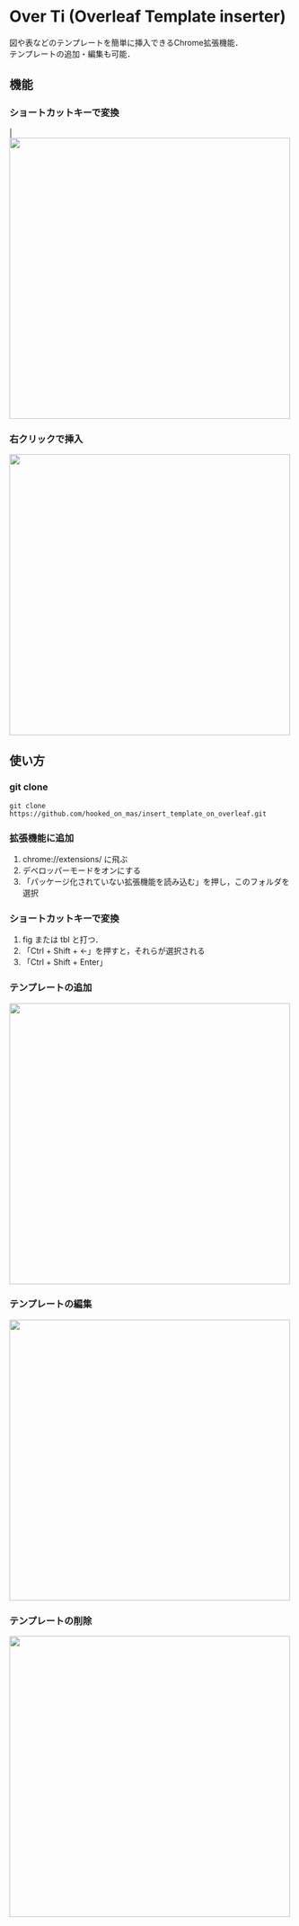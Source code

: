 # Over Ti (Overleaf Template inserter)
図や表などのテンプレートを簡単に挿入できるChrome拡張機能．  
テンプレートの追加・編集も可能．

## 機能

### ショートカットキーで変換
|
<img src="https://user-images.githubusercontent.com/57741113/155802496-dae180b8-327a-4924-b855-e35b22bc6a76.gif" width="500">

### 右クリックで挿入
<img src="https://user-images.githubusercontent.com/57741113/155804549-fda5a680-ac55-4642-ab1f-9f616eaf7d39.gif" width="500">

## 使い方

### git clone
```
git clone https://github.com/hooked_on_mas/insert_template_on_overleaf.git
```

### 拡張機能に追加

1. chrome://extensions/ に飛ぶ
2. デベロッパーモードをオンにする
3. 「パッケージ化されていない拡張機能を読み込む」を押し，このフォルダを選択

### ショートカットキーで変換

1. fig または tbl と打つ．
2. 「Ctrl + Shift + ←」を押すと，それらが選択される
3. 「Ctrl + Shift + Enter」

### テンプレートの追加
<img src="https://user-images.githubusercontent.com/57741113/155800803-f5ddb1ea-fb3d-422b-b293-c7c4f2ecf120.gif" width="500">

### テンプレートの編集
<img src="https://user-images.githubusercontent.com/57741113/155800832-f948c7a7-086f-4ee5-84e5-ef29949ae248.gif" width="500">

### テンプレートの削除
<img src="https://user-images.githubusercontent.com/57741113/155800859-c7bdcadc-74a3-45b6-aae4-ff59b4911c1f.gif" width="500">
